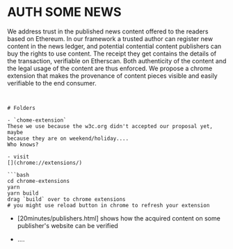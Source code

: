 # AUTH SOME NEWS

We address trust in the published news content offered to the readers based on
Ethereum.  In our framework a trusted author can register new content in the
news ledger, and potential contential content publishers can buy the rights to
use content.  The receipt they get contains the details of the transaction,
verifiable on Etherscan.  Both authenticity of the content and the legal usage
of the content are thus enforced. 
We propose a chrome extension that makes the provenance of content pieces
visible and easily verifiable to the end consumer.
```


# Folders

- `chome-extension`
These we use because the w3c.org didn't accepted our proposal yet, maybe 
because they are on weekend/holiday....
Who knows? 

- visit
[](chrome://extensions/)

```bash
cd chrome-extensions
yarn
yarn build
drag `build` over to chrome extensions
# you might use reload button in chrome to refresh your extension 
```

- [20minutes/publishers.html] shows how the acquired content on some 
publisher's website can be verified

- ....
